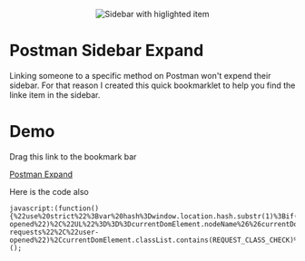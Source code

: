 <p align="center">
  <img src="https://imgur.com/ixV1dX4.png" alt="Sidebar with higlighted item">
</p>

# Postman Sidebar Expand

Linking someone to a specific method on Postman won't expend their sidebar.
For that reason I created this quick bookmarklet to help you find the linke item in the sidebar.

# Demo

Drag this link to the bookmark bar

<a href="javascript:(function(){%22use%20strict%22%3Bvar%20hash%3Dwindow.location.hash.substr(1)%3Bif(hash)for(var%20linkInSidebar%3Ddocument.querySelector('%5Bhref%5E%3D%22%23'.concat(hash%2C'%22%5D'))%2CCLASS_CHECK%3D%22folder%22%2CREQUEST_CLASS_CHECK%3D%22request%22%2CcurrentDomElement%3DlinkInSidebar%3BcurrentDomElement.classList.contains(CLASS_CHECK)%26%26currentDomElement.classList.add(%22open%22%2C%22user-opened%22)%2C%22UL%22%3D%3D%3DcurrentDomElement.nodeName%26%26currentDomElement.classList.add(%22display-requests%22%2C%22user-opened%22)%2CcurrentDomElement.classList.contains(REQUEST_CLASS_CHECK)%26%26(currentDomElement.style.backgroundColor%3D%22yellow%22)%2C(currentDomElement%3DcurrentDomElement.parentElement)%7C%7CcurrentDomElement%26%26%22BODY%22!%3D%3DcurrentDomElement.nodeName%3B)%3B})();">Postman Expand</a>

Here is the code also

```
javascript:(function(){%22use%20strict%22%3Bvar%20hash%3Dwindow.location.hash.substr(1)%3Bif(hash)for(var%20linkInSidebar%3Ddocument.querySelector('%5Bhref%5E%3D%22%23'.concat(hash%2C'%22%5D'))%2CCLASS_CHECK%3D%22folder%22%2CREQUEST_CLASS_CHECK%3D%22request%22%2CcurrentDomElement%3DlinkInSidebar%3BcurrentDomElement.classList.contains(CLASS_CHECK)%26%26currentDomElement.classList.add(%22open%22%2C%22user-opened%22)%2C%22UL%22%3D%3D%3DcurrentDomElement.nodeName%26%26currentDomElement.classList.add(%22display-requests%22%2C%22user-opened%22)%2CcurrentDomElement.classList.contains(REQUEST_CLASS_CHECK)%26%26(currentDomElement.style.backgroundColor%3D%22yellow%22)%2C(currentDomElement%3DcurrentDomElement.parentElement)%7C%7CcurrentDomElement%26%26%22BODY%22!%3D%3DcurrentDomElement.nodeName%3B)%3B})();
```